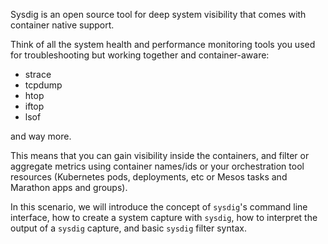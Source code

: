 Sysdig is an open source tool for deep system visibility that comes with container native support.

Think of all the system health and performance monitoring tools you used for troubleshooting but working together and container-aware:
- strace
- tcpdump
- htop
- iftop
- lsof

and way more.

This means that you can gain visibility inside the containers, and filter or aggregate metrics using container names/ids or your orchestration tool resources (Kubernetes pods, deployments, etc or Mesos tasks and Marathon apps and groups).

In this scenario, we will introduce the concept of `sysdig`'s command line interface, how to create a system capture with `sysdig`, how to interpret the output of a `sysdig` capture, and basic `sysdig` filter syntax.

